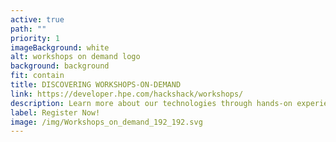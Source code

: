 ```yaml
---
active: true
path: ""
priority: 1
imageBackground: white
alt: workshops on demand logo
background: background
fit: contain
title: DISCOVERING WORKSHOPS-ON-DEMAND
link: https://developer.hpe.com/hackshack/workshops/
description: Learn more about our technologies through hands-on experience.
label: Register Now!
image: /img/Workshops_on_demand_192_192.svg
---
```

